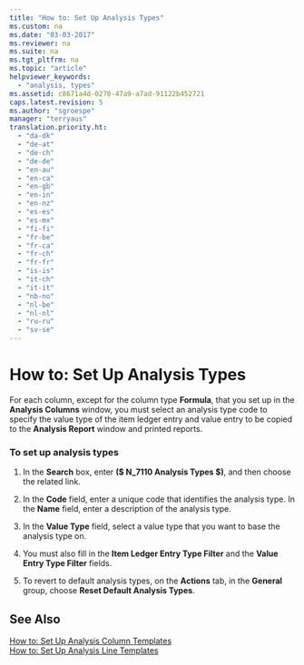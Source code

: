 ```yaml
---
title: "How to: Set Up Analysis Types"
ms.custom: na
ms.date: "03-03-2017"
ms.reviewer: na
ms.suite: na
ms.tgt_pltfrm: na
ms.topic: "article"
helpviewer_keywords: 
  - "analysis, types"
ms.assetid: c8671a4d-0270-47a9-a7ad-91122b452721
caps.latest.revision: 5
ms.author: "sgroespe"
manager: "terryaus"
translation.priority.ht: 
  - "da-dk"
  - "de-at"
  - "de-ch"
  - "de-de"
  - "en-au"
  - "en-ca"
  - "en-gb"
  - "en-in"
  - "en-nz"
  - "es-es"
  - "es-mx"
  - "fi-fi"
  - "fr-be"
  - "fr-ca"
  - "fr-ch"
  - "fr-fr"
  - "is-is"
  - "it-ch"
  - "it-it"
  - "nb-no"
  - "nl-be"
  - "nl-nl"
  - "ru-ru"
  - "sv-se"
---
```

# How to: Set Up Analysis Types
For each column, except for the column type **Formula**, that you set up in the **Analysis Columns** window, you must select an analysis type code to specify the value type of the item ledger entry and value entry to be copied to the **Analysis Report** window and printed reports.  
  
### To set up analysis types  
  
1.  In the **Search** box, enter **\($ N\_7110 Analysis Types $\)**, and then choose the related link.  
  
2.  In the **Code** field, enter a unique code that identifies the analysis type. In the **Name** field, enter a description of the analysis type.  
  
3.  In the **Value Type** field, select a value type that you want to base the analysis type on.  
  
4.  You must also fill in the **Item Ledger Entry Type Filter** and the **Value Entry Type Filter** fields.  
  
5.  To revert to default analysis types, on the **Actions** tab, in the **General** group, choose **Reset Default Analysis Types**.  
  
## See Also  
 [How to: Set Up Analysis Column Templates](../BusinessIntelligence/how-to-set-up-analysis-column-templates.md)   
 [How to: Set Up Analysis Line Templates](../BusinessIntelligence/how-to-set-up-analysis-line-templates.md)